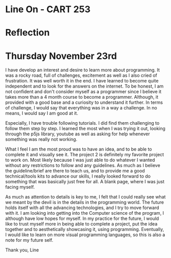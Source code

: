 # Line On - CART 253
# Reflection
# Thursday November 23rd

I have develop an interest and desire to learn more about programming. It was a rocky road, full of challenges, excitement as well as I also cried of frustration. It was well worth it in the end. I have learned to become quite independent and to look for the answers on the internet. To be honest, I am not confident and don't consider myself as a programmer since I believe it takes more than a 4 month course to become a programmer. Although, it provided with a good base and a curiosity to understand it further. In terms of challenge, I would say that everything was in a way a challenge. In no means, I would say I am good at it. 

Especially, I have trouble following tutorials. I did find them challenging to follow them step by step. I learned the most when I was trying it out, looking through the p5js library, youtube as well as asking for help whenever something was really not working. 

What I feel I am the most proud was to have an idea, and to be able to complete it and visually see it. The project 2 is definitely my favorite project to work on. Most likely because I was just able to do whatever I wanted without any restrictions to follow and any guidelines. As much as I believe the guideline/brief are there to teach us, and to provide me a good technical/tools kits to advance our skills, I really looked forward to do something that was basically just free for all. A blank page, where I was just facing myself.

As much as attention to details is key to me, I felt that I could really see what we meant by the devil is in the details in the programming world. The future holds itself with all the advancing technologies, and I try to move forward with it. I am looking into getting into the Computer science of the program, I although have low hopes for myself. In my practice for the future, I would like to trust myself more in being able to complete a project, put the idea together and to aesthetically showcasing it, using programming. Eventually, I would like to learn on more visual programming languages, so this is also a note for my future self. 

Thank you,
Line

